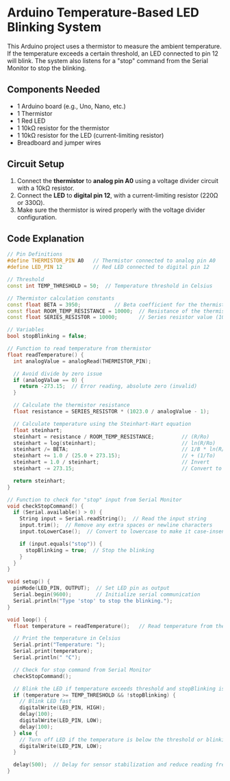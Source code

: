 # Arduino Temperature-Based LED Blinking System

This Arduino project uses a thermistor to measure the ambient temperature. If the temperature exceeds a certain threshold, an LED connected to pin 12 will blink. The system also listens for a "stop" command from the Serial Monitor to stop the blinking.

## Components Needed
- 1 Arduino board (e.g., Uno, Nano, etc.)
- 1 Thermistor
- 1 Red LED
- 1 10kΩ resistor for the thermistor
- 1 10kΩ resistor for the LED (current-limiting resistor)
- Breadboard and jumper wires

## Circuit Setup
1. Connect the **thermistor** to **analog pin A0** using a voltage divider circuit with a 10kΩ resistor.
2. Connect the **LED** to **digital pin 12**, with a current-limiting resistor (220Ω or 330Ω).
3. Make sure the thermistor is wired properly with the voltage divider configuration.

## Code Explanation

```cpp
// Pin Definitions
#define THERMISTOR_PIN A0   // Thermistor connected to analog pin A0
#define LED_PIN 12          // Red LED connected to digital pin 12

// Threshold
const int TEMP_THRESHOLD = 50;  // Temperature threshold in Celsius

// Thermistor calculation constants
const float BETA = 3950;           // Beta coefficient for the thermistor
const float ROOM_TEMP_RESISTANCE = 10000;  // Resistance of the thermistor at 25°C (10k ohm)
const float SERIES_RESISTOR = 10000;       // Series resistor value (10k ohm)

// Variables
bool stopBlinking = false;

// Function to read temperature from thermistor
float readTemperature() {
  int analogValue = analogRead(THERMISTOR_PIN);

  // Avoid divide by zero issue
  if (analogValue == 0) {
    return -273.15;  // Error reading, absolute zero (invalid)
  }

  // Calculate the thermistor resistance
  float resistance = SERIES_RESISTOR * (1023.0 / analogValue - 1);

  // Calculate temperature using the Steinhart-Hart equation
  float steinhart;
  steinhart = resistance / ROOM_TEMP_RESISTANCE;         // (R/Ro)
  steinhart = log(steinhart);                            // ln(R/Ro)
  steinhart /= BETA;                                     // 1/B * ln(R/Ro)
  steinhart += 1.0 / (25.0 + 273.15);                    // + (1/To)
  steinhart = 1.0 / steinhart;                           // Invert
  steinhart -= 273.15;                                   // Convert to Celsius

  return steinhart;
}

// Function to check for "stop" input from Serial Monitor
void checkStopCommand() {
  if (Serial.available() > 0) {
    String input = Serial.readString();  // Read the input string
    input.trim();  // Remove any extra spaces or newline characters
    input.toLowerCase();  // Convert to lowercase to make it case-insensitive

    if (input.equals("stop")) {
      stopBlinking = true;  // Stop the blinking
    }
  }
}

void setup() {
  pinMode(LED_PIN, OUTPUT);  // Set LED pin as output
  Serial.begin(9600);        // Initialize serial communication
  Serial.println("Type 'stop' to stop the blinking.");
}

void loop() {
  float temperature = readTemperature();   // Read temperature from thermistor

  // Print the temperature in Celsius
  Serial.print("Temperature: ");
  Serial.print(temperature);
  Serial.println(" °C");

  // Check for stop command from Serial Monitor
  checkStopCommand();

  // Blink the LED if temperature exceeds threshold and stopBlinking is false
  if (temperature >= TEMP_THRESHOLD && !stopBlinking) {
    // Blink LED fast
    digitalWrite(LED_PIN, HIGH);
    delay(100);
    digitalWrite(LED_PIN, LOW);
    delay(100);
  } else {
    // Turn off LED if the temperature is below the threshold or blinking is stopped
    digitalWrite(LED_PIN, LOW);
  }

  delay(500);  // Delay for sensor stabilization and reduce reading frequency
}
